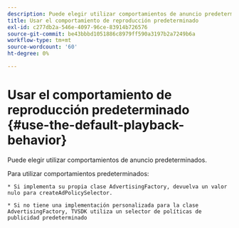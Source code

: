 ```yaml
---
description: Puede elegir utilizar comportamientos de anuncio predeterminados.
title: Usar el comportamiento de reproducción predeterminado
exl-id: c277db2a-546e-4097-96ce-83914b726576
source-git-commit: be43bbbd1051886c8979ff590a3197b2a7249b6a
workflow-type: tm+mt
source-wordcount: '60'
ht-degree: 0%

---
```


# Usar el comportamiento de reproducción predeterminado {#use-the-default-playback-behavior}

Puede elegir utilizar comportamientos de anuncio predeterminados.

Para utilizar comportamientos predeterminados:

    * Si implementa su propia clase AdvertisingFactory, devuelva un valor nulo para createAdPolicySelector.
    
    * Si no tiene una implementación personalizada para la clase AdvertisingFactory, TVSDK utiliza un selector de políticas de publicidad predeterminado
